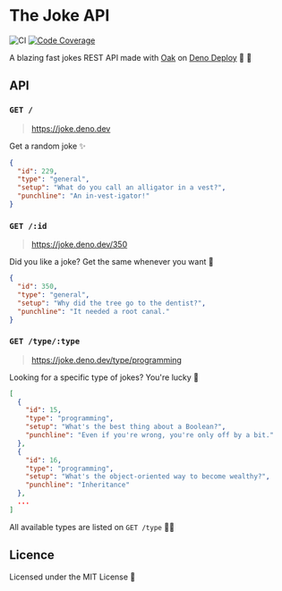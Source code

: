 # The Joke API

![CI](https://github.com/UltiRequiem/joke/workflows/CI/badge.svg)
[![Code Coverage](https://codecov.io/gh/ultirequiem/joke-api/branch/main/graph/badge.svg)](https://codecov.io/gh/ultirequiem/joke-api)

A blazing fast jokes REST API made with [Oak](https://github.com/oakserver/oak)
on [Deno Deploy](https://deno.com/deploy/docs) 🦕 🚀

## API

### `GET /`

> https://joke.deno.dev

Get a random joke ✨

```json
{
  "id": 229,
  "type": "general",
  "setup": "What do you call an alligator in a vest?",
  "punchline": "An in-vest-igator!"
}
```

### `GET /:id`

> https://joke.deno.dev/350

Did you like a joke? Get the same whenever you want 🦀

```json
{
  "id": 350,
  "type": "general",
  "setup": "Why did the tree go to the dentist?",
  "punchline": "It needed a root canal."
}
```

### `GET /type/:type`

> https://joke.deno.dev/type/programming

Looking for a specific type of jokes? You're lucky 🐌

```json
[
  {
    "id": 15,
    "type": "programming",
    "setup": "What's the best thing about a Boolean?",
    "punchline": "Even if you're wrong, you're only off by a bit."
  },
  {
    "id": 16,
    "type": "programming",
    "setup": "What's the object-oriented way to become wealthy?",
    "punchline": "Inheritance"
  },
  ...
]
```

All available types are listed on `GET /type` 🕵️‍♂️

## Licence

Licensed under the MIT License 📄

